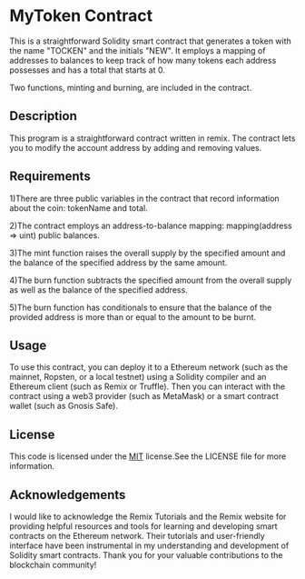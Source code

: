 
# MyToken Contract


This is a straightforward Solidity smart contract that generates a token with the name "TOCKEN" and the initials "NEW". It employs a mapping of addresses to balances to keep track of how many tokens each address possesses and has a total that starts at 0.

Two functions, minting and burning, are included in the contract.


## Description

This program is a straightforward contract written in remix. The contract lets you to modify the account address by adding and removing values.
 

## Requirements

1)There are three public variables in the contract that record information about the coin: tokenName and total.

2)The contract employs an address-to-balance mapping: mapping(address => uint) public balances.

3)The mint function raises the overall supply by the specified amount and the balance of the specified address by the same amount.

4)The burn function subtracts the specified amount from the overall supply as well as the balance of the specified address.

5)The burn function has conditionals to ensure that the balance of the provided address is more than or equal to the amount to be burnt.

## Usage

To use this contract, you can deploy it to a Ethereum network (such as the mainnet, Ropsten, or a local testnet) using a Solidity compiler and an Ethereum client (such as Remix or Truffle). Then you can interact with the contract using a web3 provider (such as MetaMask) or a smart contract wallet (such as Gnosis Safe).
## License

This code is licensed under the [MIT](https://choosealicense.com/licenses/mit/) license.See the LICENSE file for more information.


## Acknowledgements

I would like to acknowledge the Remix Tutorials and the Remix website for providing helpful resources and tools for learning and developing smart contracts on the Ethereum network. Their tutorials and user-friendly interface have been instrumental in my understanding and development of Solidity smart contracts. Thank you for your valuable contributions to the blockchain community!
